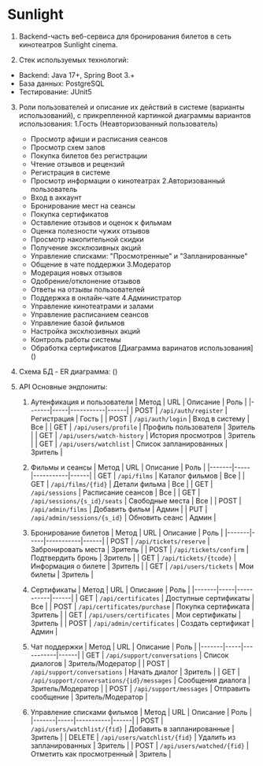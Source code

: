 # Sunlight
1) Backend-часть веб-сервиса для бронирования билетов в сеть кинотеатров Sunlight cinema.

2) Cтек используемых технологий:
*   Backend: Java 17+, Spring Boot 3.+
*   База данных: PostgreSQL
*   Тестирование: JUnit5

3) Роли пользователей и описание их действий в системе (варианты использований), с прикрепленной картинкой диаграммы вариантов использования:
  1.Гость (Неавторизованный пользователь)
    * Просмотр афиши и расписания сеансов
    * Просмотр схем залов
    * Покупка билетов без регистрации
    * Чтение отзывов и рецензий
    * Регистрация в системе
    * Просмотр информации о кинотеатрах
  2.Авторизованный пользователь
    * Вход в аккаунт
    * Бронирование мест на сеансы
    * Покупка сертификатов
    * Оставление отзывов и оценок к фильмам 
    * Оценка полезности чужих отзывов 
    * Просмотр накопительной скидки
    * Получение эксклюзивных акций 
    * Управление списками: "Просмотренные" и "Запланированные"
    * Общение в чате поддержки
  3.Модератор
    * Модерация новых отзывов
    * Одобрение/отклонение отзывов
    * Ответы на отзывы пользователей
    * Поддержка в онлайн-чате
  4.Администратор
    * Управление кинотеатрами и залами 
    * Управление расписанием сеансов 
    * Управление базой фильмов 
    * Настройка эксклюзивных акций 
    * Контроль работы системы
    * Обработка сертификатов
  [Диаграмма варинатов использования] ()

4) Схема БД - ER диаграмма:
()
5) API
  Основные эндпониты:
    1. Аутенфикация и пользователи
    | Метод | URL | Описание | Роль |
    |-------|-----|-----------|------|
    | POST | `/api/auth/register` | Регистрация | Гость |
    | POST | `/api/auth/login` | Вход в систему | Все |
    | GET | `/api/users/profile` | Профиль пользователя | Зритель |
    | GET | `/api/users/watch-history` | История просмотров | Зритель |
    | GET | `/api/users/watchlist` | Список запланированных | Зритель |
    
    2. Фильмы и сеансы
    | Метод | URL | Описание | Роль |
    |-------|-----|-----------|------|
    | GET | `/api/films` | Каталог фильмов | Все |
    | GET | `/api/films/{fid}` | Детали фильма | Все |
    | GET | `/api/sessions` | Расписание сеансов | Все |
    | GET | `/api/sessions/{s_id}/seats` | Свободные места | Все |
    | POST | `/api/admin/films` | Добавить фильм | Админ |
    | PUT | `/api/admin/sessions/{s_id}` | Обновить сеанс | Админ |

    3. Бронирование билетов
    | Метод | URL | Описание | Роль |
    |-------|-----|-----------|------|
    | POST | `/api/tickets/reserve` | Забронировать места | Зритель |
    | POST | `/api/tickets/confirm` | Подтвердить бронь | Зритель |
    | GET | `/api/tickets/{tcode}` | Информация о билете | Зритель |
    | GET | `/api/users/tickets` | Мои билеты | Зритель |

    4. Сертификаты
    | Метод | URL | Описание | Роль |
    |-------|-----|-----------|------|
    | GET | `/api/certificates` | Доступные сертификаты | Все |
    | POST | `/api/certificates/purchase` | Покупка сертификата | Зритель |
    | GET | `/api/users/certificates` | Мои сертификаты | Зритель |
    | POST | `/api/admin/certificates` | Создать сертификат | Админ |

    5. Чат поддержки 
    | Метод | URL | Описание | Роль |
    |-------|-----|-----------|------|
    | GET | `/api/support/conversations` | Список диалогов | Зритель/Модератор |
    | POST | `/api/support/conversations` | Начать диалог | Зритель |
    | GET | `/api/support/conversations/{id}/messages` | Сообщения диалога | Зритель/Модератор |
    | POST | `/api/support/messages` | Отправить сообщение | Зритель/Модератор |

    6. Управление списками фильмов
    | Метод | URL | Описание | Роль |
    |-------|-----|-----------|------|
    | POST | `/api/users/watchlist/{fid}` | Добавить в запланированные | Зритель |
    | DELETE | `/api/users/watchlist/{fid}` | Удалить из запланированных | Зритель |
    | POST | `/api/users/watched/{fid}` | Отметить как просмотренный | Зритель |







  
